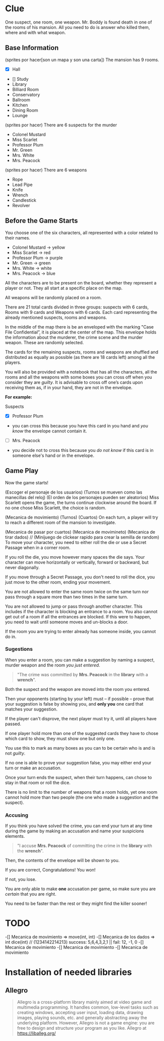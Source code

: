 # Clue
One suspect, one room, one weapon.
Mr. Boddy is found death in one of the rooms of his mansion.
All you need to do is answer who killed them, where and with what weapon.


## Base Information
(sprites por hacer[son un mapa y son una carta])
The mansion has 9 rooms.
- [x] Hall
- [] Study
- Library
- Billiard Room
- Conservatory
- Ballroom
- Kitchen
- Dining Room
- Lounge

(sprites por hacer)
There are 6 suspects for the murder
- Colonel Mustard
- Miss Scarlet
- Professor Plum
- Mr. Green
- Mrs. White
- Mrs. Peacock

(sprites por hacer)
There are 6 weapons
- Rope
- Lead Pipe
- Knife
- Wrench
- Candlestick
- Revolver


## Before the Game Starts
You choose one of the six characters, all represented with a color related to their names. 
- Colonel Mustard -> yellow
- Miss Scarlet -> red
- Professor Plum -> purple
- Mr. Green -> green
- Mrs. White -> white 
- Mrs. Peacock -> blue

All the characters are to be present on the board, whether they represent a player or not. They all start at a specific place on the map.

All weapons will be randomly placed on a room. 

There are 21 total cards divided in three groups: suspects with 6 cards, Rooms with 9 cards and Weapons with 6 cards. Each card representing the already mentioned suspects, rooms and weapons. 

In the middle of the map there is be an enveloped with the marking "Case File Confidential”, it is placed at the center of the map. This envelope holds the information about the murderer, the crime scene and the murder weapon. These are randomly selected. 

The cards for the remaining suspects, rooms and weapons are shuffled and distributed as equally as possible (as there are 18 cards left) among all the players. 

You will also be provided with a notebook that has all the characters, all the rooms and all the weapons with some boxes you can cross off when you consider they are *guilty*. It is advisable to cross off one’s cards upon receiving them as, if in your hand, they are not in the envelope. 

**For example:**

Suspects
- [x] Professor Plum
- you can cross this because you have this card in you hand and *you know* the envelope cannot contain it.
- [ ] Mrs. Peacock 
- you decide not to cross this because you *do not know* if this card is in someone else's hand or in the envelope.


## Game Play
Now the game starts!

(Escoger el personaje de los usuarios)
(Turnos se mueven como las manecillas del reloj)
(El orden de los personajes pueden ser aleatorios)
Miss Scarlett opens the game, the turns continue clockwise around the board. If no one chose Miss Scarlett, the choice is random. 

(Mecanica de movimiento)
(Turnos)
(Cuartos)
On each turn, a player will try to reach a different room of the mansion to investigate. 

(Mecanica de pasar por cuartos)
(Mecanica de movimineto)
(Mecanica de tirar dados) // (Minijuego de clickear rapido para crear la semilla de random)
To move your character, you need to either roll the die or use a Secret Passage when in a corner room.

If you roll the die, you move however many spaces the die says. Your character can move horizontally or vertically, forward or backward, but never diagonally.

If you move through a Secret Passage, you don't need to roll the dice, you just move to the other room, ending your movement.

You are not allowed to enter the same room twice on the same turn nor pass through a square more than two times in the same turn.

You are not allowed to jump or pass through another character. This includes if the character is blocking an entrance to a room. You also cannot get out of a room if all the entrances are blocked. If this were to happen, you need to wait until someone moves and un-blocks a door. 

If the room you are trying to enter already has someone inside, you cannot do in. 


### Sugestions
When you enter a room, you can make a suggestion by naming a suspect, murder weapon and the room *you just entered*.

> "The crime was committed by **Mrs. Peacock** in the **library** with a **wrench**".

Both the suspect and the weapon are moved into the room you entered.

Then your opponents (starting by your left) must – if possible – prove that your suggestion is false by showing you, and **only you** one card that matches your suggestion.

If the player can't disprove, the next player must try it, until all players have passed.

If one player hold more than one of the suggested cards they have to chose which card to show, they must show one but only one. 

You use this to mark as many boxes as you can to be certain who is and is not *guilty*.

If no one is able to prove your suggestion false, you may either end your turn or make an accusation.

Once your turn ends the suspect, when their turn happens, can chose to stay in that room or roll the dice. 

There is no limit to the number of weapons that a room holds, yet one room cannot hold more than two people (the one who made a suggestion and the suspect). 


### Accusing
If you think you have solved the crime, you can end your turn at any time during the game by making an accusation and name your suspicions elements.

> "I accuse **Mrs. Peacock** of committing the crime in the **library** with the **wrench**".

Then, the contents of the envelope will be shown to you. 

If you are correct, Congratulations! You won!

If not, you lose.

You are only able to make **one** accusation per game, so make sure you are *certain* that you are right. 

You need to be faster than the rest or they might find the killer sooner! 

# TODO
-[] Mecanica de movimiento => move(int, int)
-[] Mecanica de los dados => int dice(int) // (1234142214213) success: 5,6,4,3,2,1 || fail: 12, -1, 0
-[] Mecanica de movimiento
-[] Mecanica de movimiento
-[] Mecanica de movimiento



# Installation of needed libraries

## Allegro

> Allegro is a cross-platform library mainly aimed at video game and multimedia programming. It handles common, low-level tasks such as creating windows, accepting user input, loading data, drawing images, playing sounds, etc. and generally abstracting away the underlying platform. However, Allegro is not a game engine: you are free to design and structure your program as you like. 
> Allegro at https://liballeg.org/


